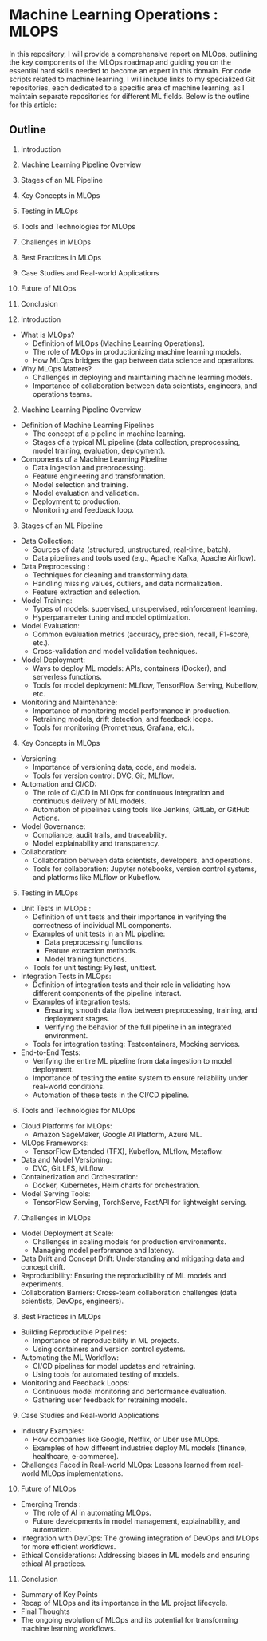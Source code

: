 # Machine Learning Operations : MLOPS 

In this repository, I will provide a comprehensive report on MLOps, outlining the key components of the MLOps roadmap and guiding you on the essential hard skills needed to become an expert in this domain. 
For code scripts related to machine learning, I will include links to my specialized Git repositories, each dedicated to a specific area of machine learning, as I maintain separate repositories for different ML fields. 
Below is the outline for this article:
## Outline
1. Introduction
2. Machine Learning Pipeline Overview
3. Stages of an ML Pipeline
4. Key Concepts in MLOps
5. Testing in MLOps
6. Tools and Technologies for MLOps
7. Challenges in MLOps
8. Best Practices in MLOps
9. Case Studies and Real-world Applications
10. Future of MLOps
11. Conclusion
 
1. Introduction
  - What is MLOps?
    - Definition of MLOps (Machine Learning Operations).
    - The role of MLOps in productionizing machine learning models.
    - How MLOps bridges the gap between data science and operations.
  - Why MLOps Matters?
    - Challenges in deploying and maintaining machine learning models.
    - Importance of collaboration between data scientists, engineers, and operations teams.
      
  2. Machine Learning Pipeline Overview
  - Definition of Machine Learning Pipelines
    - The concept of a pipeline in machine learning.
    - Stages of a typical ML pipeline (data collection, preprocessing, model training, evaluation, deployment).
  - Components of a Machine Learning Pipeline
    - Data ingestion and preprocessing.
    - Feature engineering and transformation.
    - Model selection and training.
    - Model evaluation and validation.
    - Deployment to production.
    - Monitoring and feedback loop.
   
  3. Stages of an ML Pipeline
  - Data Collection: 
    - Sources of data (structured, unstructured, real-time, batch).
    - Data pipelines and tools used (e.g., Apache Kafka, Apache Airflow).
  - Data Preprocessing : 
    - Techniques for cleaning and transforming data.
    - Handling missing values, outliers, and data normalization.
    - Feature extraction and selection.
  - Model Training: 
    - Types of models: supervised, unsupervised, reinforcement learning.
    - Hyperparameter tuning and model optimization.
  - Model Evaluation: 
    - Common evaluation metrics (accuracy, precision, recall, F1-score, etc.).
    - Cross-validation and model validation techniques.
  - Model Deployment: 
    - Ways to deploy ML models: APIs, containers (Docker), and serverless functions.
    - Tools for model deployment: MLflow, TensorFlow Serving, Kubeflow, etc.
  - Monitoring and Maintenance: 
    - Importance of monitoring model performance in production.
    - Retraining models, drift detection, and feedback loops.
    - Tools for monitoring (Prometheus, Grafana, etc.).
   
  4. Key Concepts in MLOps
  - Versioning: 
    - Importance of versioning data, code, and models.
    - Tools for version control: DVC, Git, MLflow.
  - Automation and CI/CD: 
    - The role of CI/CD in MLOps for continuous integration and continuous delivery of ML models.
    - Automation of pipelines using tools like Jenkins, GitLab, or GitHub Actions.
  - Model Governance:
    - Compliance, audit trails, and traceability.
    - Model explainability and transparency.
  - Collaboration: 
    - Collaboration between data scientists, developers, and operations.
    - Tools for collaboration: Jupyter notebooks, version control systems, and platforms like MLflow or Kubeflow.

  5. Testing in MLOps
  - Unit Tests in MLOps : 
    - Definition of unit tests and their importance in verifying the correctness of individual ML components.
    - Examples of unit tests in an ML pipeline:
      - Data preprocessing functions.
      - Feature extraction methods.
      - Model training functions.
    - Tools for unit testing: PyTest, unittest.
  - Integration Tests in MLOps: 
    - Definition of integration tests and their role in validating how different components of the pipeline interact.
    - Examples of integration tests:
      - Ensuring smooth data flow between preprocessing, training, and deployment stages.
      - Verifying the behavior of the full pipeline in an integrated environment.
    - Tools for integration testing: Testcontainers, Mocking services.
  - End-to-End Tests: 
    - Verifying the entire ML pipeline from data ingestion to model deployment.
    - Importance of testing the entire system to ensure reliability under real-world conditions.
    - Automation of these tests in the CI/CD pipeline.

  6. Tools and Technologies for MLOps
  - Cloud Platforms for MLOps: 
    - Amazon SageMaker, Google AI Platform, Azure ML.
  - MLOps Frameworks:
    - TensorFlow Extended (TFX), Kubeflow, MLflow, Metaflow.
  - Data and Model Versioning: 
    - DVC, Git LFS, MLflow.
  - Containerization and Orchestration: 
    - Docker, Kubernetes, Helm charts for orchestration.
  - Model Serving Tools: 
    - TensorFlow Serving, TorchServe, FastAPI for lightweight serving.

  7. Challenges in MLOps
  - Model Deployment at Scale: 
    - Challenges in scaling models for production environments.
    - Managing model performance and latency.
  - Data Drift and Concept Drift: Understanding and mitigating data and concept drift.
  - Reproducibility: Ensuring the reproducibility of ML models and experiments.
  - Collaboration Barriers: Cross-team collaboration challenges (data scientists, DevOps, engineers).

8. Best Practices in MLOps
  - Building Reproducible Pipelines:
    - Importance of reproducibility in ML projects.
    - Using containers and version control systems.
  - Automating the ML Workflow: 
    - CI/CD pipelines for model updates and retraining.
    - Using tools for automated testing of models.
  - Monitoring and Feedback Loops:
    - Continuous model monitoring and performance evaluation.
    - Gathering user feedback for retraining models.
   
9. Case Studies and Real-world Applications
  - Industry Examples:
    - How companies like Google, Netflix, or Uber use MLOps.
    - Examples of how different industries deploy ML models (finance, healthcare, e-commerce).
  - Challenges Faced in Real-world MLOps: Lessons learned from real-world MLOps implementations.

10. Future of MLOps
  - Emerging Trends : 
    - The role of AI in automating MLOps.
    - Future developments in model management, explainability, and automation.
  - Integration with DevOps: The growing integration of DevOps and MLOps for more efficient workflows.
  - Ethical Considerations: Addressing biases in ML models and ensuring ethical AI practices.
   
11. Conclusion
  - Summary of Key Points
  - Recap of MLOps and its importance in the ML project lifecycle.
  - Final Thoughts
  - The ongoing evolution of MLOps and its potential for transforming machine learning workflows.
